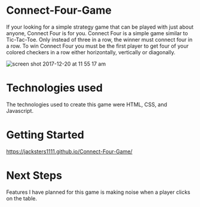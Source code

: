 <h1>Connect-Four-Game</h1>

If your looking for a simple strategy game that can be played with just about anyone, Connect Four is for you. Connect Four is a simple game similar to Tic-Tac-Toe. Only instead of three in a row, the winner must connect four in a row. To win Connect Four you must be the first player to get four of your colored checkers in a row either horizontally, vertically or diagonally.

![screen shot 2017-12-20 at 11 55 17 am](https://user-images.githubusercontent.com/33438947/34225871-c0606c72-e57c-11e7-8fce-b0092d125565.png)

<h1>Technologies used</h1>

The technologies used to create this game were HTML, CSS, and Javascript.

<h1>Getting Started</h1>

https://jacksters1111.github.io/Connect-Four-Game/

<h1>Next Steps</h1>

Features I have planned for this game is making noise when a player clicks on the table.
